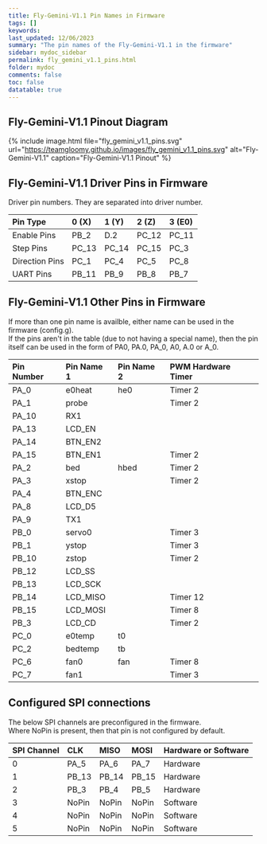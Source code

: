 ```yaml
---
title: Fly-Gemini-V1.1 Pin Names in Firmware
tags: []
keywords: 
last_updated: 12/06/2023
summary: "The pin names of the Fly-Gemini-V1.1 in the firmware"
sidebar: mydoc_sidebar
permalink: fly_gemini_v1.1_pins.html
folder: mydoc
comments: false
toc: false
datatable: true
---
```


## Fly-Gemini-V1.1 Pinout Diagram

{% include image.html file="fly_gemini_v1.1_pins.svg" url="https://teamgloomy.github.io/images/fly_gemini_v1.1_pins.svg" alt="Fly-Gemini-V1.1" caption="Fly-Gemini-V1.1 Pinout" %}

## Fly-Gemini-V1.1 Driver Pins in Firmware

Driver pin numbers. They are separated into driver number.

<div class="datatable-begin"></div>

|Pin Type|0 (X)|1 (Y)|2 (Z)|3 (E0)|
| :------------- |:-------------|:-------------|:-------------|:-------------|
|Enable Pins|PB_2|D.2|PC_12|PC_11|
|Step Pins|PC_13|PC_14|PC_15|PC_3|
|Direction Pins|PC_1|PC_4|PC_5|PC_8|
|UART Pins|PB_11|PB_9|PB_8|PB_7|

<div class="datatable-end"></div>

## Fly-Gemini-V1.1 Other Pins in Firmware

If more than one pin name is availble, either name can be used in the firmware (config.g).  
If the pins aren't in the table (due to not having a special name), then the pin itself can be used in the form of PA0, PA.0, PA_0, A0, A.0 or A_0.  

<div class="datatable-begin"></div>

|Pin Number|Pin Name 1|Pin Name 2|PWM Hardware Timer|
| :------------- |:-------------|:-------------|:-------------|
|PA_0|e0heat|he0|Timer 2|
|PA_1|probe||Timer 2|
|PA_10|RX1|||
|PA_13|LCD_EN|||
|PA_14|BTN_EN2|||
|PA_15|BTN_EN1||Timer 2|
|PA_2|bed|hbed|Timer 2|
|PA_3|xstop||Timer 2|
|PA_4|BTN_ENC|||
|PA_8|LCD_D5|||
|PA_9|TX1|||
|PB_0|servo0||Timer 3|
|PB_1|ystop||Timer 3|
|PB_10|zstop||Timer 2|
|PB_12|LCD_SS|||
|PB_13|LCD_SCK|||
|PB_14|LCD_MISO||Timer 12|
|PB_15|LCD_MOSI||Timer 8|
|PB_3|LCD_CD||Timer 2|
|PC_0|e0temp|t0||
|PC_2|bedtemp|tb||
|PC_6|fan0|fan|Timer 8|
|PC_7|fan1||Timer 3|

<div class="datatable-end"></div>

## Configured SPI connections

The below SPI channels are preconfigured in the firmware.  
Where NoPin is present, then that pin is not configured by default.  

<div class="datatable-begin"></div>

|SPI Channel| CLK | MISO | MOSI | Hardware or Software |
| :------------- |:-------------|:-------------|:-------------|:-------------|
|0|PA_5|PA_6|PA_7|Hardware|
|1|PB_13|PB_14|PB_15|Hardware|
|2|PB_3|PB_4|PB_5|Hardware|
|3|NoPin|NoPin|NoPin|Software|
|4|NoPin|NoPin|NoPin|Software|
|5|NoPin|NoPin|NoPin|Software|

<div class="datatable-end"></div>
